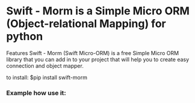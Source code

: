 # Swift - Morm is a Simple Micro ORM (Object-relational Mapping) for python

Features
Swift - Morm (Swift Micro-ORM) is a free Simple Micro ORM library that you can add in to your project that will help you to create easy connection and object mapper.

to install: $pip install swift-morm 


### Example how use it:
